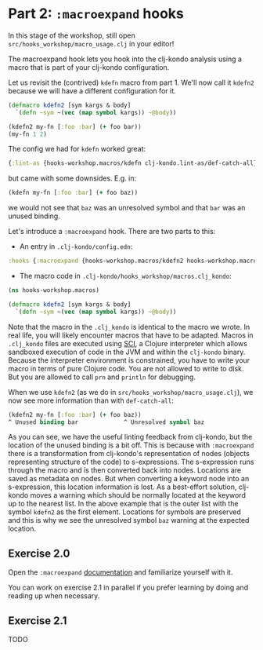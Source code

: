 # Part 2: `:macroexpand` hooks

In this stage of the workshop, still open `src/hooks_workshop/macro_usage.clj` in your editor!

The macroexpand hook lets you hook into the clj-kondo analysis using a macro
that is part of your clj-kondo configuration.

Let us revisit the (contrived) `kdefn` macro from part 1. We'll now call it
`kdefn2` because we will have a different configuration for it.

``` clojure
(defmacro kdefn2 [sym kargs & body]
  `(defn ~sym ~(vec (map symbol kargs)) ~@body))

(kdefn2 my-fn [:foo :bar] (+ foo bar))
(my-fn 1 2)
```

The config we had for `kdefn` worked great:

``` clojure
{:lint-as {hooks-workshop.macros/kdefn clj-kondo.lint-as/def-catch-all}}
```

but came with some downsides. E.g. in:

``` clojure
(kdefn my-fn [:foo :bar] (+ foo baz))
```

we would not see that `baz` was an unresolved symbol and that `bar` was an
unused binding.

Let's introduce a `:macroexpand` hook. There are two parts to this:

- An entry in `.clj-kondo/config.edn`:

``` clojure
:hooks {:macroexpand {hooks-workshop.macros/kdefn2 hooks-workshop.macros/kdefn2}}
```

- The macro code in `.clj-kondo/hooks_workshop/macros.clj_kondo`:

``` clojure
(ns hooks-workshop.macros)

(defmacro kdefn2 [sym kargs & body]
  `(defn ~sym ~(vec (map symbol kargs)) ~@body))
```

Note that the macro in the `.clj_kondo` is identical to the macro we wrote. In
real life, you will likely encounter macros that have to be adapted. Macros in
`.clj_kondo` files are executed using [SCI](https://github.com/babashka/sci), a
Clojure interpreter which allows sandboxed execution of code in the JVM and
within the `clj-kondo` binary. Because the interpreter environment is
constrained, you have to write your macro in terms of pure Clojure code. You are
not allowed to write to disk. But you are allowed to call `prn` and `println`
for debugging.

When we use `kdefn2` (as we do in `src/hooks_workshop/macro_usage.clj`), we now
see more information than with `def-catch-all`:

``` clojure
(kdefn2 my-fn [:foo :bar] (+ foo baz))
^ Unused binding bar             ^ Unresolved symbol baz
```

As you can see, we have the useful linting feedback from clj-kondo, but the
location of the unused binding is a bit off. This is because with `:macroexpand`
there is a transformation from clj-kondo's representation of nodes (objects
representing structure of the code) to s-expressions. The s-expression runs
through the macro and is then converted back into nodes. Locations are saved as
metadata on nodes. But when converting a keyword node into an s-expression, this
location information is lost. As a best-effort solution, clj-kondo moves a
warning which should be normally located at the keyword up to the nearest
list. In the above example that is the outer list with the symbol `kdefn2` as
the first element. Locations for symbols are preserved and this is why we see
the unresolved symbol `baz` warning at the expected location.

## Exercise 2.0

Open the `:macroexpand`
[documentation](https://github.com/clj-kondo/clj-kondo/blob/master/doc/hooks.md#macroexpand)
and familiarize yourself with it.

You can work on exercise 2.1 in parallel if you prefer learning by doing and
reading up when necessary.

## Exercise 2.1

TODO
